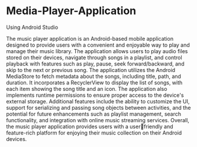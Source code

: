 # Media-Player-Application
Using Android Studio

The music player application is an Android-based mobile application designed to provide users 
with a convenient and enjoyable way to play and manage their music library. The application 
allows users to play audio files stored on their devices, navigate through songs in a playlist, and 
control playback with features such as play, pause, seek forward/backward, and skip to the next or 
previous song. 
The application utilizes the Android MediaStore to fetch metadata about the songs, including title, 
path, and duration. It incorporates a RecyclerView to display the list of songs, with each item 
showing the song title and an icon. The application also implements runtime permissions to ensure 
proper access to the device's external storage. Additional features include the ability to customize 
the UI, support for serializing and passing song objects between activities, and the potential for 
future enhancements such as playlist management, search functionality, and integration with 
online music streaming services. Overall, the music player application provides users with a userfriendly and feature-rich platform for enjoying their music collection on their Android devices.
